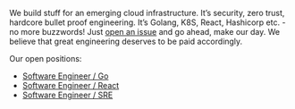 We build stuff for an emerging cloud infrastructure. It’s security, zero trust, hardcore bullet proof engineering.
It’s Golang, K8S, React, Hashicorp etc. - no more buzzwords! Just [open an issue](https://github.com/ory/jobs/issues/new)
and go ahead, make our day. We believe that great engineering deserves to be paid accordingly.

Our open positions:

* [Software Engineer / Go](software-engineer-01)
* [Software Engineer / React](software-engineer-02)
* [Software Engineer / SRE](site-reliability-engineering-01)
